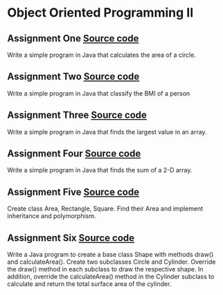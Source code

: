 # Object Oriented Programming II

## Assignment One [Source code](./Assignment-One/Area.Java)
Write a simple program in Java that calculates the area of a circle.

## Assignment Two [Source code](./Assignment-Two/Bmi.java)
Write a simple program in Java that classify the BMI of a person

## Assignment Three [Source code](./Assignment-Three/MaxNum.java)
Write a simple program in Java that finds the largest value in an array.

## Assignment Four [Source code](./Assignment-Four/SumTwoDArray.java)
Write a simple program in Java that finds the sum of a 2-D array.

## Assignment Five [Source code](./Assignment-Five/Area.java)
Create class Area, Rectangle, Square. Find their Area and implement inheritance and polymorphism.

## Assignment Six [Source code](./Assignment-Six/Main.java)
Write a Java program to create a base class Shape with methods draw() and calculateArea(). Create two subclasses Circle and Cylinder. Override the draw() method in each subclass to draw the respective shape. In addition, override the calculateArea() method in the Cylinder subclass to calculate and return the total surface area of the
cylinder.
